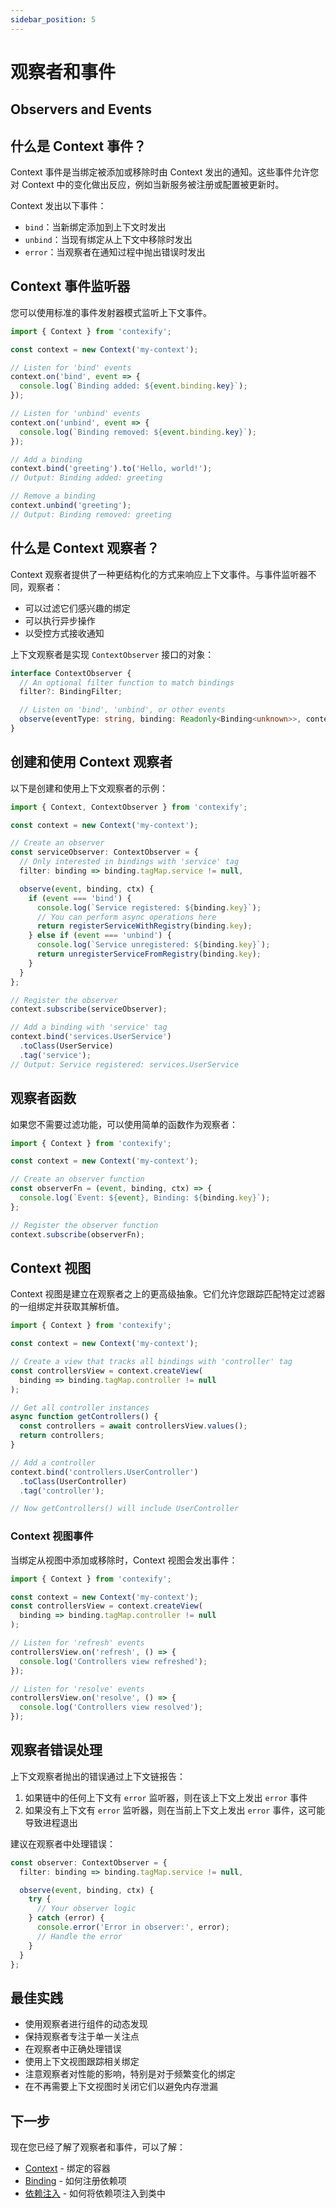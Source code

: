 ```yaml
---
sidebar_position: 5
---
```


# 观察者和事件
## Observers and Events

## 什么是 Context 事件？

Context 事件是当绑定被添加或移除时由 Context 发出的通知。这些事件允许您对 Context 中的变化做出反应，例如当新服务被注册或配置被更新时。

Context 发出以下事件：

- `bind`：当新绑定添加到上下文时发出
- `unbind`：当现有绑定从上下文中移除时发出
- `error`：当观察者在通知过程中抛出错误时发出

## Context 事件监听器

您可以使用标准的事件发射器模式监听上下文事件。

```typescript
import { Context } from 'contexify';

const context = new Context('my-context');

// Listen for 'bind' events
context.on('bind', event => {
  console.log(`Binding added: ${event.binding.key}`);
});

// Listen for 'unbind' events
context.on('unbind', event => {
  console.log(`Binding removed: ${event.binding.key}`);
});

// Add a binding
context.bind('greeting').to('Hello, world!');
// Output: Binding added: greeting

// Remove a binding
context.unbind('greeting');
// Output: Binding removed: greeting
```

## 什么是 Context 观察者？

Context 观察者提供了一种更结构化的方式来响应上下文事件。与事件监听器不同，观察者：

- 可以过滤它们感兴趣的绑定
- 可以执行异步操作
- 以受控方式接收通知

上下文观察者是实现 `ContextObserver` 接口的对象：

```typescript
interface ContextObserver {
  // An optional filter function to match bindings
  filter?: BindingFilter;

  // Listen on 'bind', 'unbind', or other events
  observe(eventType: string, binding: Readonly<Binding<unknown>>, context: Context): ValueOrPromise<void>;
}
```

## 创建和使用 Context 观察者

以下是创建和使用上下文观察者的示例：

```typescript
import { Context, ContextObserver } from 'contexify';

const context = new Context('my-context');

// Create an observer
const serviceObserver: ContextObserver = {
  // Only interested in bindings with 'service' tag
  filter: binding => binding.tagMap.service != null,

  observe(event, binding, ctx) {
    if (event === 'bind') {
      console.log(`Service registered: ${binding.key}`);
      // You can perform async operations here
      return registerServiceWithRegistry(binding.key);
    } else if (event === 'unbind') {
      console.log(`Service unregistered: ${binding.key}`);
      return unregisterServiceFromRegistry(binding.key);
    }
  }
};

// Register the observer
context.subscribe(serviceObserver);

// Add a binding with 'service' tag
context.bind('services.UserService')
  .toClass(UserService)
  .tag('service');
// Output: Service registered: services.UserService
```

## 观察者函数

如果您不需要过滤功能，可以使用简单的函数作为观察者：

```typescript
import { Context } from 'contexify';

const context = new Context('my-context');

// Create an observer function
const observerFn = (event, binding, ctx) => {
  console.log(`Event: ${event}, Binding: ${binding.key}`);
};

// Register the observer function
context.subscribe(observerFn);
```

## Context 视图

Context 视图是建立在观察者之上的更高级抽象。它们允许您跟踪匹配特定过滤器的一组绑定并获取其解析值。

```typescript
import { Context } from 'contexify';

const context = new Context('my-context');

// Create a view that tracks all bindings with 'controller' tag
const controllersView = context.createView(
  binding => binding.tagMap.controller != null
);

// Get all controller instances
async function getControllers() {
  const controllers = await controllersView.values();
  return controllers;
}

// Add a controller
context.bind('controllers.UserController')
  .toClass(UserController)
  .tag('controller');

// Now getControllers() will include UserController
```

### Context 视图事件

当绑定从视图中添加或移除时，Context 视图会发出事件：

```typescript
import { Context } from 'contexify';

const context = new Context('my-context');
const controllersView = context.createView(
  binding => binding.tagMap.controller != null
);

// Listen for 'refresh' events
controllersView.on('refresh', () => {
  console.log('Controllers view refreshed');
});

// Listen for 'resolve' events
controllersView.on('resolve', () => {
  console.log('Controllers view resolved');
});
```

## 观察者错误处理

上下文观察者抛出的错误通过上下文链报告：

1. 如果链中的任何上下文有 `error` 监听器，则在该上下文上发出 `error` 事件
2. 如果没有上下文有 `error` 监听器，则在当前上下文上发出 `error` 事件，这可能导致进程退出

建议在观察者中处理错误：

```typescript
const observer: ContextObserver = {
  filter: binding => binding.tagMap.service != null,

  observe(event, binding, ctx) {
    try {
      // Your observer logic
    } catch (error) {
      console.error('Error in observer:', error);
      // Handle the error
    }
  }
};
```

## 最佳实践

- 使用观察者进行组件的动态发现
- 保持观察者专注于单一关注点
- 在观察者中正确处理错误
- 使用上下文视图跟踪相关绑定
- 注意观察者对性能的影响，特别是对于频繁变化的绑定
- 在不再需要上下文视图时关闭它们以避免内存泄漏

## 下一步

现在您已经了解了观察者和事件，可以了解：

- [Context](./context) - 绑定的容器
- [Binding](./binding) - 如何注册依赖项
- [依赖注入](./dependency-injection) - 如何将依赖项注入到类中
